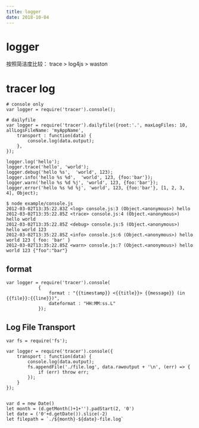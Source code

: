 ```yaml
---
title: logger
date: 2018-10-04
---
```

# logger
按照简洁度比较： trace > log4js > waston

# tracer log

    # console only
    var logger = require('tracer').console();

    # dailyfile
    var logger = require('tracer').dailyfile({root:'.', maxLogFiles: 10, allLogsFileName: 'myAppName',
        transport : function(data) {
            console.log(data.output);
        },
    });

    logger.log('hello');
    logger.trace('hello', 'world');
    logger.debug('hello %s',  'world', 123);
    logger.info('hello %s %d',  'world', 123, {foo:'bar'});
    logger.warn('hello %s %d %j', 'world', 123, {foo:'bar'});
    logger.error('hello %s %d %j', 'world', 123, {foo:'bar'}, [1, 2, 3, 4], Object);

    $ node example/console.js
    2012-03-02T13:35:22.83Z <log> console.js:3 (Object.<anonymous>) hello
    2012-03-02T13:35:22.85Z <trace> console.js:4 (Object.<anonymous>) hello world
    2012-03-02T13:35:22.85Z <debug> console.js:5 (Object.<anonymous>) hello world 123
    2012-03-02T13:35:22.85Z <info> console.js:6 (Object.<anonymous>) hello world 123 { foo: 'bar' }
    2012-03-02T13:35:22.85Z <warn> console.js:7 (Object.<anonymous>) hello world 123 {"foo":"bar"}


## format

    var logger = require('tracer').console(
				{
					format : "{{timestamp}} <{{title}}> {{message}} (in {{file}}:{{line}})",
					dateformat : "HH:MM:ss.L"
				});

## Log File Transport

    var fs = require('fs');

    var logger = require('tracer').console({
        transport : function(data) {
            console.log(data.output);
            fs.appendFile('./file.log', data.rawoutput + '\n', (err) => {
                if (err) throw err;
            });
        }
    });


    var d = new Date()
    let month = (d.getMonth()+1+'').padStart(2, '0')
    let date = ('0'+d.getDate()).slice(-2)
    let filepath = `./${month}-${date}-file.log`